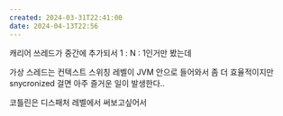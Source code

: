 ```yaml
---
created: 2024-03-31T22:41:00
date: 2024-04-13T22:56
---
```

캐리어 쓰레드가 중간에 추가되서 1 : N : 1인거만 봤는데

가상 스레드는 컨텍스트 스위칭 레벨이 JVM 안으로 들어와서 좀 더 효율적이지만 snycronized 걸면 아주 즐거운 일이 발생한다..

코틀린은 디스패처 레벨에서 써보고싶어서